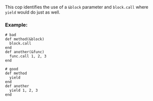 This cop identifies the use of a `&block` parameter and `block.call`
where `yield` would do just as well.

### Example:
    # bad
    def method(&block)
      block.call
    end
    def another(&func)
      func.call 1, 2, 3
    end

    # good
    def method
      yield
    end
    def another
      yield 1, 2, 3
    end